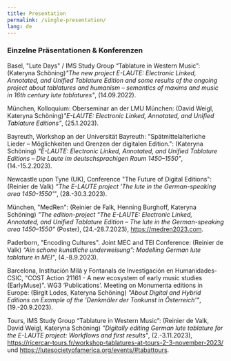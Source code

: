 ```yaml
---
title: Presentation
permalink: /single-presentation/
lang: de
---
```


### Einzelne Präsentationen & Konferenzen


Basel, "Lute Days" / IMS Study Group “Tablature in Western Music”: (Kateryna Schöning)_"The new project E-LAUTE: Electronic Linked, Annotated, and Unified Tablature Edition and some results of the ongoing project about tablatures and humanism – semantics of maxims and music in 16th century lute tablatures"_, (14.09.2022).

München, Kolloquium: Oberseminar an der LMU München: (David Weigl, Kateryna Schöning)_"E-LAUTE: Electronic Linked, Annotated, and Unified Tablature Editions"_, (25.1.2023).

Bayreuth, Workshop an der Universität Bayreuth: "Spätmittelalterliche Lieder – Möglichkeiten und Grenzen der digitalen Edition.":  (Kateryna Schöning) _"E-LAUTE: Electronic Linked, Annotated, and Unified Tablature Editions – Die Laute im deutschsprachigen Raum 1450–1550"_, (14.-15.2.2023).

Newcastle upon Tyne (UK), Conference "The Future of Digital Editions": (Reinier de Valk) _"The E-LAUTE project 'The lute in the German-speaking area 1450-1550'"_, (28.-30.3.2023).

München, "MedRen": (Reinier de Falk, Henning Burghoff, Kateryna Schöning) _"The edition-project “The E-LAUTE: Electronic Linked, Annotated, and Unified Tablature Edition –  The lute in the German-speaking area 1450–1550”_ (Poster), (24.-28.7.2023), https://medren2023.com.

Paderborn, "Encoding Cultures". Joint MEC and TEI Conference: (Reinier de Valk) _“Ain schone kunstliche underweisung”: Modelling German lute tablature in MEI"_, (4.-8.9.2023).

Barcelona, Institución Milá y Fontanals de Investigación en Humanidades-CSIC, "COST Action 21161 - A new ecosystem of early music studies (EarlyMuse)". WG3 ‘Publications’. Meeting on Monumenta editions in Europe: (Birgit Lodes, Kateryna Schöning) _"About Digital and Hybrid Editions on Example of the 'Denkmäler der Tonkunst in Österreich'"_, (19.-20.9.2023).

Tours, IMS Study Group “Tablature in Western Music”: (Reinier de Valk, David Weigl, Kateryna Schöning) _"Digitally editing German lute tablature for the E-LAUTE project: Workflows and first results"_, (2.-3.11.2023),  https://ricercar-tours.fr/workshop-tablatures-at-tours-2-3-november-2023/ und https://lutesocietyofamerica.org/events/#tabattours.

